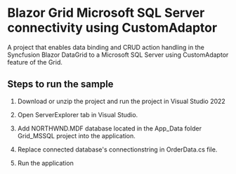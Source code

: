 # Blazor Grid Microsoft SQL Server connectivity using CustomAdaptor

A project that enables data binding and CRUD action handling in the Syncfusion Blazor DataGrid to a Microsoft SQL Server using CustomAdaptor feature of the Grid.

## Steps to run the sample

1. Download or unzip the project and run the project in Visual Studio 2022

2. Open ServerExplorer tab in Visual Studio.

3. Add NORTHWND.MDF database located in the App_Data folder Grid_MSSQL project into the application.

4. Replace connected database's connectionstring in OrderData.cs file.

5. Run the application
